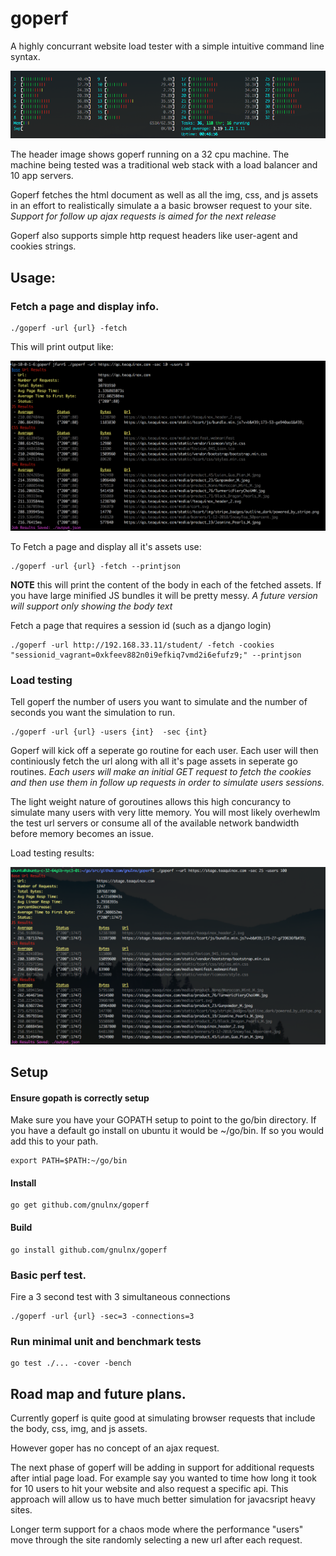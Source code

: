 # goperf
A highly concurrant website load tester with a simple intuitive command line syntax.

![Alt text](readme_imgs/GoPerf.png?raw=true "GoPerf")

The header image shows goperf running on a 32 cpu machine.  The machine being tested was a traditional web stack with a load balancer and 10 app servers.

Goperf fetches the html document as well as all the img, css, and js assets in an effort to realistically simulate a a basic browser request to your site.  *Support for follow up ajax requests is aimed for the next release*

Goperf also supports simple http request headers like user-agent and cookies strings.

## Usage:

### Fetch a page and display info.  
```
./goperf -url {url} -fetch
```
This will print output like:

![Alt text](readme_imgs/Fetch.png?raw=true "Fetch")

To Fetch a page and display all it's assets use:
```
./goperf -url {url} -fetch --printjson
```
**NOTE** this will print the content of the body in each of the fetched assets. If you have large minified JS bundles it will be pretty messy.  *A future version will support only showing the body text*


Fetch a page that requires a session id (such as a django login)
```
./goperf -url http://192.168.33.11/student/ -fetch -cookies "sessionid_vagrant=0xkfeev882n0i9efkiq7vmd2i6efufz9;" --printjson
```

### Load testing

Tell goperf the number of users you want to simulate and the number of seconds you want the simulation to run.

```
./goperf -url {url} -users {int}  -sec {int}
```

Goperf will kick off a seperate go routine for each user.  Each user will then continiously fetch the url along with all it's page assets in seperate go routines.  *Each users will make an initial GET request to fetch the cookies and then use them in follow up requests in order to simulate users sessions.*  

The light weight nature of goroutines allows this high concurancy to simulate many users with very litte memory.  You will most likely overhewlm the test url servers or consume all of the available network bandwidth before memory becomes an issue.  

Load testing results: 

![Alt text](readme_imgs/GoPerfOutput.png?raw=true "Output")

## Setup
#### Ensure gopath is correctly setup

Make sure you have your GOPATH setup to point to the go/bin directory.
If you have a default go install on ubuntu it would be ~/go/bin.
If so you would add this to your path.
```
export PATH=$PATH:~/go/bin
```
#### Install

```
go get github.com/gnulnx/goperf
```

#### Build
```
go install github.com/gnulnx/goperf
```


### Basic perf test.

Fire a 3 second test with 3 simultaneous connections
```
./goperf -url {url} -sec=3 -connections=3
```

### Run minimal unit and benchmark tests
```
go test ./... -cover -bench
```


## Road map and future plans.

Currently goperf is quite good at simulating browser requests that include the body, css, img, and js assets.  

However goper has no concept of an ajax request.  

The next phase of goperf will be adding in support for additional requests after intial page load.  For example say you wanted to time how long it took for 10 users to hit your website and also request a specific api.  This approach will allow us to have much better simulation for javacsript heavy sites.  

Longer term support for a chaos mode where the performance "users" move through the site randomly selecting a new url after each request. 
